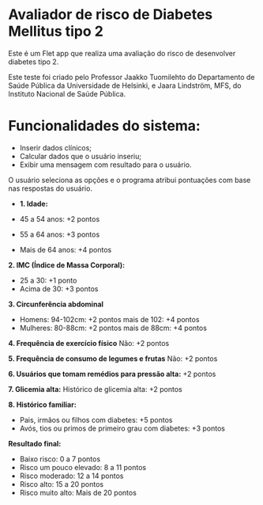 # Avaliador de risco de Diabetes Mellitus tipo 2

Este é um Flet app que realiza uma avaliação do risco de desenvolver diabetes tipo 2. 

Este teste foi criado pelo Professor Jaakko Tuomilehto do Departamento de Saúde Pública da Universidade de Helsinki, e Jaara Lindström, MFS, do Instituto Nacional de Saúde Pública.

# Funcionalidades do sistema:
- Inserir dados clínicos;
- Calcular dados que o usuário inseriu;
- Exibir uma mensagem com resultado para o usuário.

O usuário seleciona as opções e o programa atribui pontuações com base nas respostas do usuário.

- **1. Idade:**

- 45 a 54 anos: +2 pontos
- 55 a 64 anos: +3 pontos
- Mais de 64 anos: +4 pontos

**2. IMC (Índice de Massa Corporal):**

- 25 a 30: +1 ponto
- Acima de 30: +3 pontos

**3. Circunferência abdominal**
- Homens:
94-102cm: +2 pontos
mais de 102: +4 pontos
- Mulheres:
80-88cm: +2 pontos
mais de 88cm:  +4 pontos

 **4. Frequência de exercício físico**
 Não: +2 pontos

 **5. Frequência de consumo de legumes e frutas**
 Não: +2 pontos

**6. Usuários que tomam remédios para pressão alta:**
+2 pontos

**7. Glicemia alta:**
Histórico de glicemia alta: +2 pontos

**8. Histórico familiar:**

- Pais, irmãos ou filhos com diabetes: +5 pontos
- Avós, tios ou primos de primeiro grau com diabetes: +3 pontos

**Resultado final:**
- Baixo risco: 0 a 7 pontos
- Risco um pouco elevado: 8 a 11 pontos
- Risco moderado: 12 a 14 pontos
- Risco alto: 15 a 20 pontos
- Risco muito alto: Mais de 20 pontos
